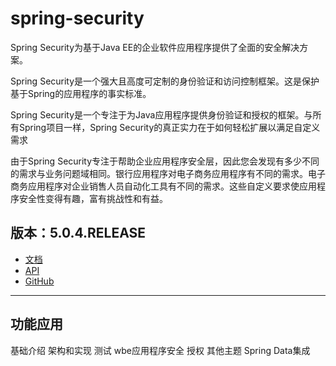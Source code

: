 #   spring-security

Spring Security为基于Java EE的企业软件应用程序提供了全面的安全解决方案。

Spring Security是一个强大且高度可定制的身份验证和访问控制框架。这是保护基于Spring的应用程序的事实标准。

Spring Security是一个专注于为Java应用程序提供身份验证和授权的框架。与所有Spring项目一样，Spring Security的真正实力在于如何轻松扩展以满足自定义需求

由于Spring Security专注于帮助企业应用程序安全层，因此您会发现有多少不同的需求与业务问题域相同。银行应用程序对电子商务应用程序有不同的需求。电子商务应用程序对企业销售人员自动化工具有不同的需求。这些自定义要求使应用程序安全性变得有趣，富有挑战性和有益。

##  版本：5.0.4.RELEASE
-   [文档](https://docs.spring.io/spring-security/site/docs/5.0.4.RELEASE/reference/htmlsingle/)
-   [API](https://docs.spring.io/spring-security/site/docs/5.0.4.RELEASE/api/)
-   [GitHub](https://github.com/spring-projects/spring-security)

----


##  功能应用

基础介绍
架构和实现
测试
wbe应用程序安全
授权
其他主题
Spring Data集成










